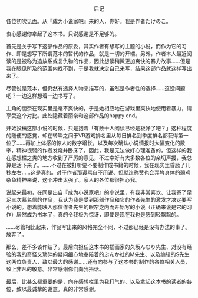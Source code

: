 <p align="center">后记</p>

各位初次见面。从『成为小说家吧』来的人，你好。我是作者たけのこ。

衷心感谢你拿起了这本书。只说感谢是不足够的。

首先是关于写下这部作品的原委，其实作者有想写的主题的小说，而作为它的习作、即是想写下所谓范本的暂代的作品，就是一切的开端。另外，作者本人最近阅读的是被称为追放系或复仇物的作品，因此想读稍微更加爽快的暴力故事……但是我在眼见所及的范围内找不到，于是我就决定自己来写，结果这部作品就这样写出来了。

尽管说是范本，但仍然有选择人物来描写的，虽然是作者性的选择……这没问题吧？一边这样想着一边书写了。

主角的丽奈在现实里是毫不爽快的，于是她相应地在游戏里爽快地使用着暴力，请享受这个对比。此处隐藏着丽奈和这部作品的happy end。

开始投稿这部小说的时候，只是抱着「有数十人阅读已经是极好了吧？」这种程度的随便的感觉，却在转瞬之间于VR游戏排名里从每日排名到季度排名都获得第一位了……再加上体感的惊人的数字增长，以及每次确认小说情报时大幅变化的数字，精神很弱的作者发烧并卧床了。因此，我是无法做好心理准备的，但这样的我在感想栏之类的地方收到了严厉的意见，不过幸好有大多数各位的亲切声援，我总算是活下来了。……不过在被打听要不要制作成书籍的时候，我在现实里昏厥了几秒左右……这是真的。对于作者那谩骂自不用说、但就连称赞也会弄垮身体的弱鸡杂鱼精神来说，这个冲击太强了。家人的各位都很担心我。

说起来最初，在同是出自『成为小说家吧』的小说里，有我非常喜欢、让我寄了足足三次慕名信的作品，我认为我是受到那部作品和它的作者先生的激发才决定要写小说的。想着能映入那位作者先生的眼帘之内而开始写的小说（正确来说是它的习作）居然成为书本了，真的令我极为惊讶，即使是现在我也是感到轻飘飘的。

……尽管相比起来，作品写出来的风格完全不同，不过那已经是没有办法的事了。放弃了。

那么，差不多该作结了。最后向担任这本书的插画家的久坂んむり先生、对没有经验的我的奇怪又琐碎的疑问细心地奉陪着的ぶんか社的M先生、以及编辑的S先生这两位负责人，致以最大的感谢……还有向参与了这本书的制作的各位相关人员，致上非凡的敬意。非常感谢你们向我搭话。

最后，比甚么都重要的是，向在感想栏里为我打气的、以及拿起这本书的读者的各位，致以最诚挚的谢意。真的非常感谢。

